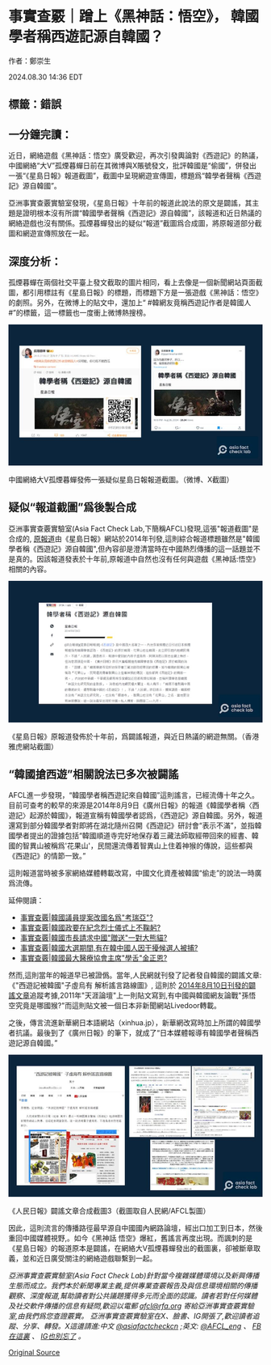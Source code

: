 # 事實查覈｜蹭上《黑神話：悟空》， 韓國學者稱西遊記源自韓國？

作者：鄭崇生

2024.08.30 14:36 EDT

## 標籤：錯誤

## 一分鐘完讀：

近日，網絡遊戲《黑神話：悟空》廣受歡迎，再次引發輿論對《西遊記》的熱議，中國網絡“大V”孤煙暮蟬日前在其微博與X賬號發文，批評韓國是“偷國”，併發出一張“《星島日報》報道截圖”，截圖中呈現網遊宣傳圖，標題爲“韓學者聲稱《西遊記》源自韓國”。

亞洲事實查覈實驗室發現，《星島日報》十年前的報道此說法的原文是闢謠，其主題是證明根本沒有所謂“韓國學者聲稱《西遊記》源自韓國”，該報道和近日熱議的網絡遊戲也沒有關係。孤煙暮蟬發出的疑似“報道”截圖爲合成圖，將原報道部分截圖和網遊宣傳照放在一起。

## 深度分析：

孤煙暮蟬在兩個社交平臺上發文截取的圖片相同，看上去像是一個新聞網站頁面截圖，都引用標註有《星島日報》的標題，而標題下方是一張遊戲《黑神話：悟空》的劇照。另外，在微博上的貼文中，還加上“ #韓網友竟稱西遊記作者是韓國人#”的標籤，這一標籤也一度衝上微博熱搜榜。

![pic1 (2).png](images/SPGPB5BCWQWB3EI2T5BOTP3WLE.png)

中國網絡大V孤煙暮蟬發佈一張疑似星島日報報道截圖。（微博、X截圖）

## 疑似“報道截圖”爲後製合成

亞洲事實查覈實驗室(Asia Fact Check Lab,下簡稱AFCL)發現,這張"報道截圖"是合成的, [原報道](https://hk.news.yahoo.com/%E9%9F%93%E5%AD%B8%E8%80%85%E7%A8%B1-%E8%A5%BF%E9%81%8A%E8%A8%98-%E6%BA%90%E8%87%AA%E9%9F%93%E5%9C%8B-215826705.html#:~:text=%E3%80%8A%E5%BB%A3%E5%B7%9E%E6%97%A5%E5%A0%B1%E3%80%8B%E6%98%A8%E6%97%A5%E5%A4%A7%E7%AF%87%E5%B9%85,%E8%A8%98%E3%80%8B%E7%9A%84%E6%83%85%E7%AF%80%E4%B8%80%E8%87%B4%E3%80%82%E3%80%8D)由《星島日報》網站於2014年刊發,這則綜合報道標題雖然是"韓國學者稱《西遊記》源自韓國",但內容卻是澄清當時在中國熱烈傳播的這一話題並不是真的。因該報道發表於十年前,原報道中自然也沒有任何與遊戲《黑神話:悟空》相關的內容。

![pic2 (1).png](images/UFFKG75R6ZDPYMLPM7Y3UY7Y6A.png)

《星島日報》原報道發佈於十年前，爲闢謠報道，與近日熱議的網遊無關。（香港雅虎網站截圖）

## “韓國搶西遊”相關說法已多次被闢謠

AFCL進一步發現，“韓國學者稱西遊記來自韓國”這則謠言，已經流傳十年之久。目前可查考的較早的來源是2014年8月9日《廣州日報》的報道《韓國學者稱〈西遊記〉起源於韓國》，報道宣稱有韓國學者認爲，《西遊記》源自韓國。另外，報道還寫到部分韓國學者對即將在湖北隨州召開《西遊記》研討會“表示不滿”，並指韓國學者提出的證據包括“韓國順道寺完好地保存着三藏法師取經帶回來的經書、韓國的智異山被稱爲'花果山'，民間還流傳着智異山上住着神猴的傳說，這些都與《西遊記》的情節一致。”

這則報道當時被多家網絡媒體轉載改寫，中國文化資產被韓國“偷走”的說法一時廣爲流傳。

延伸閱讀：

* [事實查覈|韓國議員提案改國名爲"考瑞亞"?](2024-07-24_事實查覈｜韓國議員提案改國名爲“考瑞亞”？.md)
* [事實查覈|韓國政要在紀念烈士儀式上不鞠躬?](2024-07-12_事實查覈｜韓國政要在紀念烈士儀式上不鞠躬？.md)
* [事實查覈|韓國市長請求中國"贈送"一對大熊貓?](2024-06-03_事實查覈｜韓國市長請求中國“贈送”一對大熊貓？.md)
* [事實查覈|韓國大選期間,有在韓中國人因干擾候選人被捕?](2024-05-21_事實查覈｜韓國大選期間，有在韓中國人因干擾候選人被捕？.md)
* [事實查覈|韓國最大醫療協會主席"學舌"金正恩?](2024-04-05_事實查覈｜韓國最大醫療協會主席“學舌”金正恩？.md)

然而,這則當年的報道早已被證僞。當年,人民網就刊發了記者發自韓國的闢謠文章:《"西遊記被韓國"子虛烏有 解析謠言路線圖》, 這則於 [2014年8月10日刊發的闢謠文章](https://archive.ph/1YFcx)追蹤考據,2011年"天涯論壇"上一則貼文寫到,有中國與韓國網友論戰"孫悟空究竟是哪國猴?"而這則貼文被一個日本非新聞網站Livedoor轉載。

之後，傳言流進新華網日本語網站（xinhua.jp），新華網改寫時加上所謂的韓國學者抗議。最後到了《廣州日報》的筆下，就成了“日本媒體報導有韓國學者聲稱西遊記源自韓國。”

![pic3.png](images/WIO5TIPUCGMW37G3ONV246LCV4.png)

《人民日報》闢謠文章合成截圖3（截圖取自人民網/AFCL製圖）

因此，這則流言的傳播路徑最早源自中國國內網路論壇，經出口加工到日本，然後重回中國媒體視野,。如今《黑神話 悟空》爆紅，舊謠言再度出現。而諷刺的是《星島日報》的報道原本是闢謠，在網絡大V孤煙暮蟬發出的截圖裏，卻被斷章取義，並和近日廣受關注的網絡遊戲聯繫到一起。

*亞洲事實查覈實驗室(Asia Fact Check Lab)針對當今複雜媒體環境以及新興傳播生態而成立。我們本於新聞專業主義,提供專業查覈報告及與信息環境相關的傳播觀察、深度報道,幫助讀者對公共議題獲得多元而全面的認識。讀者若對任何媒體及社交軟件傳播的信息有疑問,歡迎以電郵*  [*afcl@rfa.org*](mailto:afcl@rfa.org)  *寄給亞洲事實查覈實驗室,由我們爲您查證覈實。* *亞洲事實查覈實驗室在X、臉書、IG開張了,歡迎讀者追蹤、分享、轉發。X這邊請進:中文*  [*@asiafactcheckcn*](https://twitter.com/asiafactcheckcn)  *;英文:*  [*@AFCL\_eng*](https://twitter.com/AFCL_eng)  *、*  [*FB在這裏*](https://www.facebook.com/asiafactchecklabcn)  *、*  [*IG也別忘了*](https://www.instagram.com/asiafactchecklab/)  *。*



[Original Source](https://www.rfa.org/mandarin/shishi-hecha/hc-journey-to-the-west-korea-08302024143551.html)
